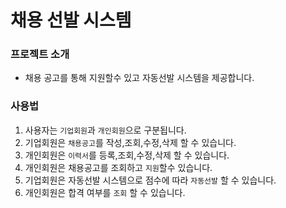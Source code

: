 # 채용 선발 시스템

### 프로젝트 소개
* 채용 공고를 통해 지원할수 있고 자동선발 시스템을 제공합니다.

### 사용법
1. 사용자는 `기업회원`과 `개인회원`으로 구분됩니다.
2. 기업회원은 `채용공고`를 작성,조회,수정,삭제 할 수 있습니다.
3. 개인회원은 `이력서`를 등록,조회,수정,삭제 할 수 있습니다.
4. 개인회원은 채용공고를 조회하고 `지원`할수 있습니다.
5. 기업회원은 자동선발 시스템으로 점수에 따라 `자동선발` 할 수 있습니다.
6. 개인회원은 합격 여부를 `조회` 할 수 있습니다.
